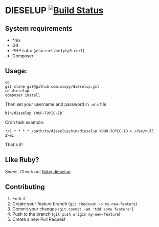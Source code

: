 
DIESELUP [![Build Status](https://travis-ci.org/xcopy/dieselup.svg?branch=master)](https://travis-ci.org/xcopy/dieselup)
========

System requirements
-------------------

* *nix
* Git
* PHP 5.4.x (also `curl` and `php5-curl`)
* Composer

Usage:
------

```shell
cd
git clone git@github.com:xcopy/dieselup.git
cd dieselup
composer install
```

Then set your username and password in `.env` file

```shell
bin/dieselup YOUR-TOPIC-ID`
```

Cron task example:

```shell
*/1 * * * * /path/to/dieselup/bin/dieselup YOUR-TOPIC-ID > /dev/null 2>&1
```

That's it!

Like Ruby?
---------

Sweet. Check out [Ruby dieselup](https://github.com/xcopy/dieselup-ruby) 

Contributing
------------

1. Fork it
2. Create your feature branch (`git checkout -b my-new-feature`)
3. Commit your changes (`git commit -am 'Add some feature'`)
4. Push to the branch (`git push origin my-new-feature`)
5. Create a new Pull Request
